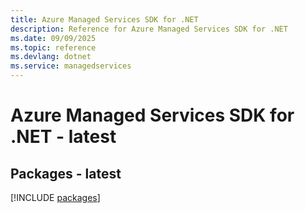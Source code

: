 ```yaml
---
title: Azure Managed Services SDK for .NET
description: Reference for Azure Managed Services SDK for .NET
ms.date: 09/09/2025
ms.topic: reference
ms.devlang: dotnet
ms.service: managedservices
---
```

# Azure Managed Services SDK for .NET - latest
## Packages - latest
[!INCLUDE [packages](managed-services-index.md)]